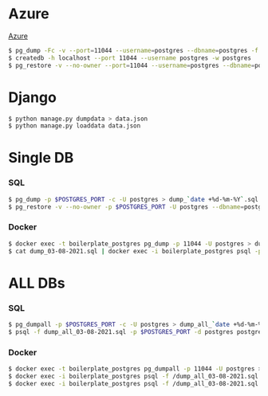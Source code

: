 # Azure

[Azure](https://docs.microsoft.com/en-us/azure/postgresql/howto-migrate-using-dump-and-restore)

```bash
$ pg_dump -Fc -v --port=11044 --username=postgres --dbname=postgres -f postgres.dump
$ createdb -h localhost --port 11044 --username postgres -w postgres
$ pg_restore -v --no-owner --port=11044 --username=postgres --dbname=postgres --clean postgres.dump
```

# Django

```bash
$ python manage.py dumpdata > data.json
$ python manage.py loaddata data.json
```

# Single DB

### SQL

```bash
$ pg_dump -p $POSTGRES_PORT -c -U postgres > dump_`date +%d-%m-%Y`.sql
$ pg_restore -v --no-owner -p $POSTGRES_PORT -U postgres --dbname=postgres --clean dump_04-08-2021.sql
```

### Docker

```bash
$ docker exec -t boilerplate_postgres pg_dump -p 11044 -U postgres > dump_`date +%d-%m-%Y`.sql
$ cat dump_03-08-2021.sql | docker exec -i boilerplate_postgres psql -p 11044 -U postgres -d postgres
```
# ALL DBs

### SQL

```bash
$ pg_dumpall -p $POSTGRES_PORT -c -U postgres > dump_all_`date +%d-%m-%Y`.sql
$ psql -f dump_all_03-08-2021.sql -p $POSTGRES_PORT -d postgres postgres
```
### Docker

```bash
$ docker exec -t boilerplate_postgres pg_dumpall -p 11044 -U postgres > dump_all_`date +%d-%m-%Y`.sql
$ docker exec -i boilerplate_postgres psql -f /dump_all_03-08-2021.sql -p $POSTGRES_PORT -d postgres postgres
$ docker exec -i boilerplate_postgres psql -f /dump_all_03-08-2021.sql -p 11044 -d postgres postgres
```
